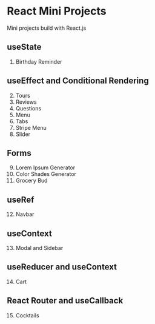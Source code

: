 # React Mini Projects

Mini projects build with React.js

## useState

1. Birthday Reminder

## useEffect and Conditional Rendering

2. Tours
3. Reviews
4. Questions
5. Menu
6. Tabs
7. Stripe Menu
8. Slider

## Forms

9. Lorem Ipsum Generator
10. Color Shades Generator
11. Grocery Bud

## useRef

12. Navbar

## useContext

13. Modal and Sidebar

## useReducer and useContext

14. Cart

## React Router and useCallback

15. Cocktails
